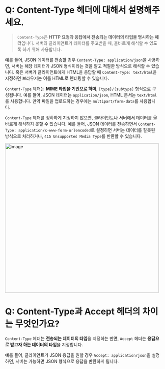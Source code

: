 # Q: Content-Type 헤더에 대해서 설명해주세요.
> `Content-Type`은 **HTTP 요청과 응답에서 전송되는 데이터의 타입을 명시하는 헤더**입니다.
> 서버와 클라이언트가 데이터를 주고받을 때, 올바르게 해석할 수 있도록 하기 위해 사용합니다.

예를 들어, JSON 데이터를 전송할 경우 `Content-Type: application/json`을 사용하면, 서버는 해당 데이터가 JSON 형식이라는 것을 알고 적절한 방식으로 해석할 수 있습니다. 혹은 서버가 클라이언트에게 HTML을 응답할 때 `Content-Type: text/html`을 지정하면 브라우저는 이를 HTML로 렌더링할 수 있습니다.

`Content-Type` 헤더는 **MIME 타입을 기반으로 하며**, `[type]/[subtype]` 형식으로 구성됩니다. 예를 들어, JSON 데이터는 `application/json`, HTML 문서는 `text/html`를 사용합니다. 만약 파일을 업로드하는 경우에는 `multipart/form-data`를 사용합니다.

`Content-Type` 헤더를 정확하게 지정하지 않으면, 클라이언트나 서버에서 데이터를 올바르게 해석하지 못할 수 있습니다. 예를 들어, JSON 데이터를 전송하면서 `Content-Type: application/x-www-form-urlencoded`로 설정하면 서버는 데이터를 잘못된 방식으로 처리하거나, `415 Unsupported Media Type`를 반환할 수 있습니다.

<img width="500" height="485" alt="image" src="https://github.com/user-attachments/assets/485f4f31-ec9a-4a37-9b08-574f812a1b29" />


<br />

# Q: Content-Type과 Accept 헤더의 차이는 무엇인가요?

`Content-Type` 헤더는 **전송되는 데이터의 타입**을 지정하는 반면, `Accept` 헤더는 **응답으로 받고자 하는 데이터의 타입**을 지정합니다. 

예를 들어, 클라이언트가 JSON 응답을 원할 경우 `Accept: application/json`을 설정하면, 서버는 가능하면 JSON 형식으로 응답을 반환하게 됩니다.


